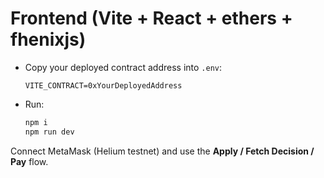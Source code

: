 # Frontend (Vite + React + ethers + fhenixjs)

- Copy your deployed contract address into `.env`:
  ```
  VITE_CONTRACT=0xYourDeployedAddress
  ```

- Run:
  ```bash
  npm i
  npm run dev
  ```

Connect MetaMask (Helium testnet) and use the **Apply / Fetch Decision / Pay** flow.